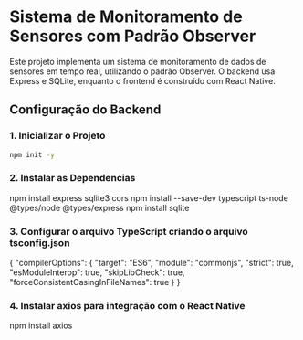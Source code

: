 # Sistema de Monitoramento de Sensores com Padrão Observer

Este projeto implementa um sistema de monitoramento de dados de sensores em tempo real, utilizando o padrão Observer. O backend usa Express e SQLite, enquanto o frontend é construído com React Native.

## Configuração do Backend

### 1. Inicializar o Projeto

```sh
npm init -y

```
### 2. Instalar as Dependencias

npm install express sqlite3 cors
npm install --save-dev typescript ts-node @types/node @types/express
npm install sqlite

### 3. Configurar o arquivo TypeScript criando o arquivo tsconfig.json

{
  "compilerOptions": {
    "target": "ES6",
    "module": "commonjs",
    "strict": true,
    "esModuleInterop": true,
    "skipLibCheck": true,
    "forceConsistentCasingInFileNames": true
  }
}

### 4. Instalar axios para integração com o React Native

npm install axios

